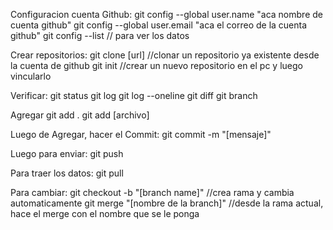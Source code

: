 Configuracion cuenta Github:
git config --global user.name "aca nombre de cuenta github"
git config --global user.email "aca el correo de la cuenta github"
git config --list    // para ver los datos


Crear repositorios:
git clone [url]   //clonar un repositorio ya existente desde la cuenta de github
git init         //crear un nuevo repositorio en el pc y luego vincularlo

Verificar:
git status
git log
git log --oneline
git diff
git branch

Agregar
git add .
git add [archivo]

Luego de Agregar, hacer el Commit:
git commit -m "[mensaje]"

Luego para enviar:
git push

Para traer los datos:
git pull

Para cambiar:
git checkout -b "[branch name]"   //crea rama y cambia automaticamente
git merge "[nombre de la branch]"    //desde la rama actual, hace el merge con el nombre que se le ponga
